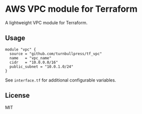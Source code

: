 # AWS VPC module for Terraform

A lightweight VPC module for Terraform.

## Usage

```
module "vpc" {
  source = "github.com/turnbullpress/tf_vpc"
  name   = "vpc_name"
  cidr   = "10.0.0.0/16"
  public_subnet = "10.0.1.0/24"
}
```

See `interface.tf` for additional configurable variables.

## License

MIT
